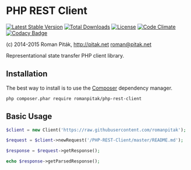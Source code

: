 # PHP REST Client

[![Latest Stable Version](https://img.shields.io/packagist/v/romanpitak/php-rest-client.svg)](https://packagist.org/packages/romanpitak/php-rest-client)
[![Total Downloads](https://img.shields.io/packagist/dt/romanpitak/php-rest-client.svg)](https://packagist.org/packages/romanpitak/php-rest-client)
[![License](https://img.shields.io/packagist/l/romanpitak/php-rest-client.svg)](https://packagist.org/packages/romanpitak/php-rest-client)
[![Code Climate](https://codeclimate.com/github/romanpitak/PHP-REST-Client/badges/gpa.svg)](https://codeclimate.com/github/romanpitak/PHP-REST-Client)
[![Codacy Badge](https://www.codacy.com/project/badge/ef4f59187cd74edaaac0714bd5aebabd)](https://www.codacy.com/public/roman/PHP-REST-Client)

(c) 2014-2015 Roman Piták, http://pitak.net <roman@pitak.net>

Representational state transfer PHP client library.

## Installation

The best way to install is to use the [Composer](https://getcomposer.org/) dependency manager.

```
php composer.phar require romanpitak/php-rest-client
```

## Basic Usage

```php
$client = new Client('https://raw.githubusercontent.com/romanpitak');

$request = $client->newRequest('/PHP-REST-Client/master/README.md');

$response = $request->getResponse();

echo $response->getParsedResponse();
```
